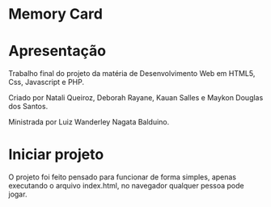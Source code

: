<h1>Memory Card</h1>


# Apresentação

Trabalho final do projeto da matéria de Desenvolvimento Web em HTML5, Css, Javascript e PHP.

Criado por Natali Queiroz, Deborah Rayane, Kauan Salles e Maykon Douglas dos Santos.

Ministrada por Luiz Wanderley Nagata Balduino.

# Iniciar projeto
O projeto foi feito pensado para funcionar de forma simples, apenas executando o arquivo index.html, no navegador qualquer pessoa pode jogar.